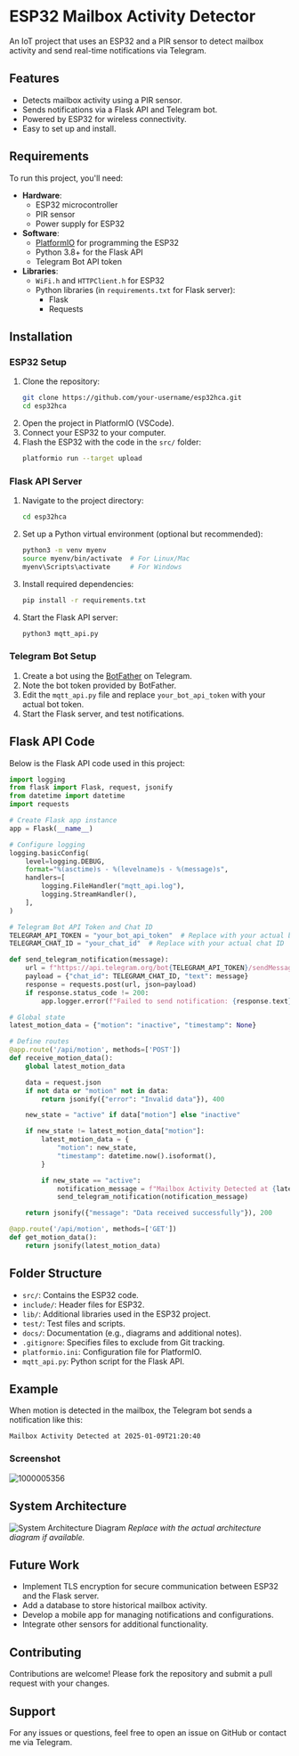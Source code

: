 # ESP32 Mailbox Activity Detector

An IoT project that uses an ESP32 and a PIR sensor to detect mailbox activity and send real-time notifications via Telegram.

## Features
- Detects mailbox activity using a PIR sensor.
- Sends notifications via a Flask API and Telegram bot.
- Powered by ESP32 for wireless connectivity.
- Easy to set up and install.

## Requirements
To run this project, you'll need:
- **Hardware**:
  - ESP32 microcontroller
  - PIR sensor
  - Power supply for ESP32
- **Software**:
  - [PlatformIO](https://platformio.org/) for programming the ESP32
  - Python 3.8+ for the Flask API
  - Telegram Bot API token
- **Libraries**:
  - `WiFi.h` and `HTTPClient.h` for ESP32
  - Python libraries (in `requirements.txt` for Flask server):
    - Flask
    - Requests

## Installation

### ESP32 Setup
1. Clone the repository:
   ```bash
   git clone https://github.com/your-username/esp32hca.git
   cd esp32hca
   ```
2. Open the project in PlatformIO (VSCode).
3. Connect your ESP32 to your computer.
4. Flash the ESP32 with the code in the `src/` folder:
   ```bash
   platformio run --target upload
   ```

### Flask API Server
1. Navigate to the project directory:
   ```bash
   cd esp32hca
   ```
2. Set up a Python virtual environment (optional but recommended):
   ```bash
   python3 -m venv myenv
   source myenv/bin/activate  # For Linux/Mac
   myenv\Scripts\activate     # For Windows
   ```
3. Install required dependencies:
   ```bash
   pip install -r requirements.txt
   ```
4. Start the Flask API server:
   ```bash
   python3 mqtt_api.py
   ```

### Telegram Bot Setup
1. Create a bot using the [BotFather](https://core.telegram.org/bots#botfather) on Telegram.
2. Note the bot token provided by BotFather.
3. Edit the `mqtt_api.py` file and replace `your_bot_api_token` with your actual bot token.
4. Start the Flask server, and test notifications.

## Flask API Code
Below is the Flask API code used in this project:

```python
import logging
from flask import Flask, request, jsonify
from datetime import datetime
import requests

# Create Flask app instance
app = Flask(__name__)

# Configure logging
logging.basicConfig(
    level=logging.DEBUG,
    format="%(asctime)s - %(levelname)s - %(message)s",
    handlers=[
        logging.FileHandler("mqtt_api.log"),
        logging.StreamHandler(),
    ],
)

# Telegram Bot API Token and Chat ID
TELEGRAM_API_TOKEN = "your_bot_api_token"  # Replace with your actual bot token
TELEGRAM_CHAT_ID = "your_chat_id"  # Replace with your actual chat ID

def send_telegram_notification(message):
    url = f"https://api.telegram.org/bot{TELEGRAM_API_TOKEN}/sendMessage"
    payload = {"chat_id": TELEGRAM_CHAT_ID, "text": message}
    response = requests.post(url, json=payload)
    if response.status_code != 200:
        app.logger.error(f"Failed to send notification: {response.text}")

# Global state
latest_motion_data = {"motion": "inactive", "timestamp": None}

# Define routes
@app.route('/api/motion', methods=['POST'])
def receive_motion_data():
    global latest_motion_data

    data = request.json
    if not data or "motion" not in data:
        return jsonify({"error": "Invalid data"}), 400

    new_state = "active" if data["motion"] else "inactive"

    if new_state != latest_motion_data["motion"]:
        latest_motion_data = {
            "motion": new_state,
            "timestamp": datetime.now().isoformat(),
        }

        if new_state == "active":
            notification_message = f"Mailbox Activity Detected at {latest_motion_data['timestamp']}"
            send_telegram_notification(notification_message)

    return jsonify({"message": "Data received successfully"}), 200

@app.route('/api/motion', methods=['GET'])
def get_motion_data():
    return jsonify(latest_motion_data)
```

## Folder Structure
- `src/`: Contains the ESP32 code.
- `include/`: Header files for ESP32.
- `lib/`: Additional libraries used in the ESP32 project.
- `test/`: Test files and scripts.
- `docs/`: Documentation (e.g., diagrams and additional notes).
- `.gitignore`: Specifies files to exclude from Git tracking.
- `platformio.ini`: Configuration file for PlatformIO.
- `mqtt_api.py`: Python script for the Flask API.

## Example
When motion is detected in the mailbox, the Telegram bot sends a notification like this:

```
Mailbox Activity Detected at 2025-01-09T21:20:40
```

### Screenshot
![1000005356](https://github.com/user-attachments/assets/ccd9c8ce-0297-4aef-a736-2b2d96e992ab)


## System Architecture
![System Architecture Diagram](diagram.png)
_Replace with the actual architecture diagram if available._

## Future Work
- Implement TLS encryption for secure communication between ESP32 and the Flask server.
- Add a database to store historical mailbox activity.
- Develop a mobile app for managing notifications and configurations.
- Integrate other sensors for additional functionality.


## Contributing
Contributions are welcome! Please fork the repository and submit a pull request with your changes.

## Support
For any issues or questions, feel free to open an issue on GitHub or contact me via Telegram.
